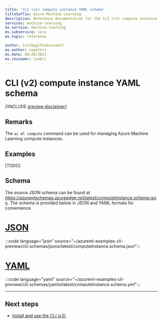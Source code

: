 ```yaml
---
title: 'CLI (v2) compute instance YAML schema'
titleSuffix: Azure Machine Learning
description: Reference documentation for the CLI (v2) compute instance YAML schema.
services: machine-learning
ms.service: machine-learning
ms.subservice: core
ms.topic: reference

author: lostmygithubaccount
ms.author: copeters
ms.date: 09/20/2021
ms.reviewer: laobri
---
```


# CLI (v2) compute instance YAML schema

[!INCLUDE [preview disclaimer](../../includes/machine-learning-preview-generic-disclaimer.md)]

## Remarks

The `az ml compute` command can be used for managing Azure Machine Learning compute instances.

## Examples

[TODO]

## Schema

The source JSON schema can be found at https://azuremlschemas.azureedge.net/latest/computeInstance.schema.json. The schema is provided below in JSON and YAML formats for convenience.

# [JSON](#tab/json)

:::code language="json" source="~/azureml-examples-cli-preview/cli/.schemas/jsons/latest/computeInstance.schema.json":::

# [YAML](#tab/yaml)

:::code language="yaml" source="~/azureml-examples-cli-preview/cli/.schemas/yamls/latest/computeInstance.schema.yml":::

---

## Next steps

- [Install and use the CLI (v2)](how-to-configure-cli.md)

